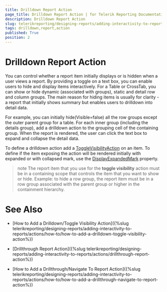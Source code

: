 ```yaml
---
title: Drilldown Report Action
page_title: Drilldown Report Action | for Telerik Reporting Documentation
description: Drilldown Report Action
slug: telerikreporting/designing-reports/adding-interactivity-to-reports/actions/drilldown-report-action
tags: drilldown,report,action
published: True
position: 2
---
```


# Drilldown Report Action

You can control whether a report item initially displays or is hidden when a user views a report. By providing a toggle      	on a text box, you can enable users to hide and display items interactively. For a Table or CrossTab, you can show or hide      	dynamic (associated with groups), static and detail row and column groups. The main reason for hiding items is usually for clarity -      	a report that initially shows summary but enables users to drilldown into detail data.

For example, you can initially hide(Visible=false) all the row groups except the outer parent group for a table. For each inner      	group (including the details group), add a drilldown action to the grouping cell of the containing group. When the report is rendered,      	the user can click the text box to expand and collapse the detail data.

To define a drilldown action add a  [ToggleVisibilityAction](/reporting/api/Telerik.Reporting.ToggleVisibilityAction)  on an item.      	To define if the item exposing the action will be rendered initially with expanded or with collapsed mark, use the  [DisplayExpandedMark](/reporting/api/Telerik.Reporting.ToggleVisibilityAction#Telerik_Reporting_ToggleVisibilityAction_DisplayExpandedMark)      	property. 

>note The report item that you use for the  __toggle visibility__  action must be in a containing scope that controls the item that you want to show or hide.  	Example: to hide a row group, the report item must be in a row group associated with the parent group or higher in the containment hierarchy.

# See Also

 * [How to Add a Drilldown/Toggle Visibility Action]({%slug telerikreporting/designing-reports/adding-interactivity-to-reports/actions/how-to/how-to-add-a-drilldown-toggle-visibility-action%})
 
 * [Drillthrough Report Action]({%slug telerikreporting/designing-reports/adding-interactivity-to-reports/actions/drillthrough-report-action%})
  
 * [How to Add a Drillthrough/Navigate To Report Action]({%slug telerikreporting/designing-reports/adding-interactivity-to-reports/actions/how-to/how-to-add-a-drillthrough-navigate-to-report-action%})